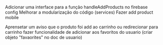 Adicionar uma interface para a função handleAddProducts no firebase config
Melhorar a modularização do código (services)
Fazer add product mobile

Aprensetar um aviso que o produto foi add ao carrinho ou redirecionar para carrinho
fazer funcionalidade de adicionar aos favoritos do usuario (criar objeto "favaorites" no doc de usuario)